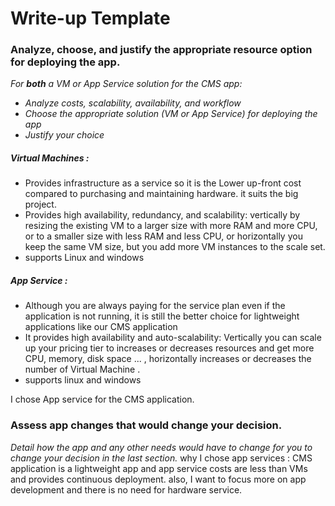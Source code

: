 # Write-up Template

### Analyze, choose, and justify the appropriate resource option for deploying the app.

*For **both** a VM or App Service solution for the CMS app:*
- *Analyze costs, scalability, availability, and workflow*
- *Choose the appropriate solution (VM or App Service) for deploying the app*
- *Justify your choice*

##### Virtual Machines :
  - Provides infrastructure as a service so it is the Lower up-front cost compared to purchasing and maintaining hardware. it suits the big project. 
  - Provides high availability, redundancy, and scalability: vertically by resizing the existing VM to a larger size with more RAM and more CPU, or to a smaller size with less RAM and less CPU, or horizontally you keep the same VM size, but you add more VM instances to the scale set.
 - supports Linux and windows


##### App Service :
 - Although you are always paying for the service plan even if the application is not running, it is still the better choice for lightweight applications like our CMS application
 - It provides high availability and auto-scalability: Vertically you can scale up your pricing tier to increases or decreases resources and get more CPU, memory, disk space ... , horizontally increases or decreases the number of Virtual Machine .
 - supports linux and windows

I chose App service for the CMS application.
### Assess app changes that would change your decision.

*Detail how the app and any other needs would have to change for you to change your decision in the last section.* 
why I chose app services :
CMS application is a lightweight app and app service costs are less than VMs and provides continuous deployment. also, I want to focus more on app development and there is no need for hardware service.